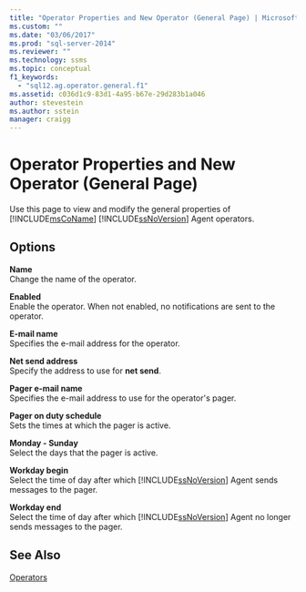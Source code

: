 ```yaml
---
title: "Operator Properties and New Operator (General Page) | Microsoft Docs"
ms.custom: ""
ms.date: "03/06/2017"
ms.prod: "sql-server-2014"
ms.reviewer: ""
ms.technology: ssms
ms.topic: conceptual
f1_keywords: 
  - "sql12.ag.operator.general.f1"
ms.assetid: c036d1c9-83d1-4a95-b67e-29d283b1a046
author: stevestein
ms.author: sstein
manager: craigg
---
```

# Operator Properties and New Operator (General Page)
  Use this page to view and modify the general properties of [!INCLUDE[msCoName](../../includes/msconame-md.md)] [!INCLUDE[ssNoVersion](../../includes/ssnoversion-md.md)] Agent operators.  
  
## Options  
 **Name**  
 Change the name of the operator.  
  
 **Enabled**  
 Enable the operator. When not enabled, no notifications are sent to the operator.  
  
 **E-mail name**  
 Specifies the e-mail address for the operator.  
  
 **Net send address**  
 Specify the address to use for **net send**.  
  
 **Pager e-mail name**  
 Specifies the e-mail address to use for the operator's pager.  
  
 **Pager on duty schedule**  
 Sets the times at which the pager is active.  
  
 **Monday - Sunday**  
 Select the days that the pager is active.  
  
 **Workday begin**  
 Select the time of day after which [!INCLUDE[ssNoVersion](../../includes/ssnoversion-md.md)] Agent sends messages to the pager.  
  
 **Workday end**  
 Select the time of day after which [!INCLUDE[ssNoVersion](../../includes/ssnoversion-md.md)] Agent no longer sends messages to the pager.  
  
## See Also  
 [Operators](operators.md)  
  
  

